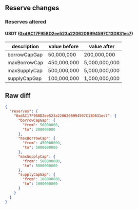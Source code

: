 ## Reserve changes

### Reserves altered

#### USDT ([0xdAC17F958D2ee523a2206206994597C13D831ec7](https://etherscan.io/address/0xdAC17F958D2ee523a2206206994597C13D831ec7))

| description | value before | value after |
| --- | --- | --- |
| borrowCapGap | 50,000,000 | 200,000,000 |
| maxBorrowCap | 450,000,000 | 5,000,000,000 |
| maxSupplyCap | 500,000,000 | 5,000,000,000 |
| supplyCapGap | 100,000,000 | 1,000,000,000 |


## Raw diff

```json
{
  "reserves": {
    "0xdAC17F958D2ee523a2206206994597C13D831ec7": {
      "borrowCapGap": {
        "from": 50000000,
        "to": 200000000
      },
      "maxBorrowCap": {
        "from": 450000000,
        "to": 5000000000
      },
      "maxSupplyCap": {
        "from": 500000000,
        "to": 5000000000
      },
      "supplyCapGap": {
        "from": 100000000,
        "to": 1000000000
      }
    }
  }
}
```
